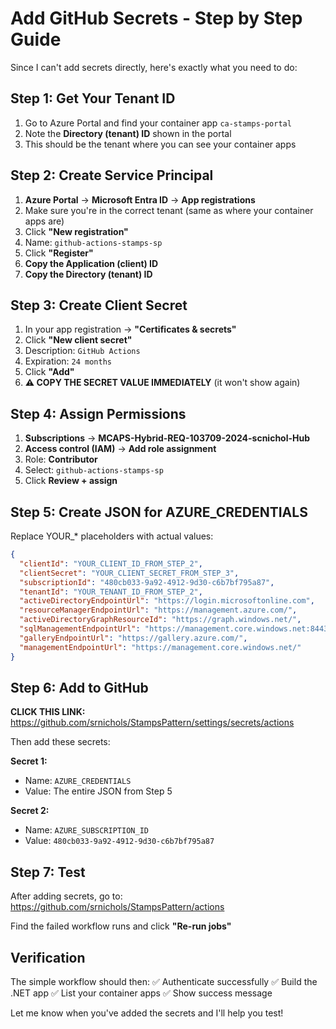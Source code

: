 # Add GitHub Secrets - Step by Step Guide

Since I can't add secrets directly, here's exactly what you need to do:

## Step 1: Get Your Tenant ID

1. Go to Azure Portal and find your container app `ca-stamps-portal`
2. Note the **Directory (tenant) ID** shown in the portal
3. This should be the tenant where you can see your container apps

## Step 2: Create Service Principal

1. **Azure Portal** → **Microsoft Entra ID** → **App registrations** 
2. Make sure you're in the correct tenant (same as where your container apps are)
3. Click **"New registration"**
4. Name: `github-actions-stamps-sp`
5. Click **"Register"**
6. **Copy the Application (client) ID**
7. **Copy the Directory (tenant) ID**

## Step 3: Create Client Secret

1. In your app registration → **"Certificates & secrets"**
2. Click **"New client secret"**
3. Description: `GitHub Actions`
4. Expiration: `24 months`
5. Click **"Add"**
6. **⚠️ COPY THE SECRET VALUE IMMEDIATELY** (it won't show again)

## Step 4: Assign Permissions

1. **Subscriptions** → **MCAPS-Hybrid-REQ-103709-2024-scnichol-Hub**
2. **Access control (IAM)** → **Add role assignment**
3. Role: **Contributor**
4. Select: `github-actions-stamps-sp`
5. Click **Review + assign**

## Step 5: Create JSON for AZURE_CREDENTIALS

Replace YOUR_* placeholders with actual values:

```json
{
  "clientId": "YOUR_CLIENT_ID_FROM_STEP_2",
  "clientSecret": "YOUR_CLIENT_SECRET_FROM_STEP_3",
  "subscriptionId": "480cb033-9a92-4912-9d30-c6b7bf795a87",
  "tenantId": "YOUR_TENANT_ID_FROM_STEP_2",
  "activeDirectoryEndpointUrl": "https://login.microsoftonline.com",
  "resourceManagerEndpointUrl": "https://management.azure.com/",
  "activeDirectoryGraphResourceId": "https://graph.windows.net/",
  "sqlManagementEndpointUrl": "https://management.core.windows.net:8443/",
  "galleryEndpointUrl": "https://gallery.azure.com/",
  "managementEndpointUrl": "https://management.core.windows.net/"
}
```

## Step 6: Add to GitHub

**CLICK THIS LINK:** https://github.com/srnichols/StampsPattern/settings/secrets/actions

Then add these secrets:

**Secret 1:**
- Name: `AZURE_CREDENTIALS`
- Value: The entire JSON from Step 5

**Secret 2:** 
- Name: `AZURE_SUBSCRIPTION_ID`
- Value: `480cb033-9a92-4912-9d30-c6b7bf795a87`

## Step 7: Test

After adding secrets, go to:
https://github.com/srnichols/StampsPattern/actions

Find the failed workflow runs and click **"Re-run jobs"**

## Verification

The simple workflow should then:
✅ Authenticate successfully
✅ Build the .NET app
✅ List your container apps
✅ Show success message

Let me know when you've added the secrets and I'll help you test!
